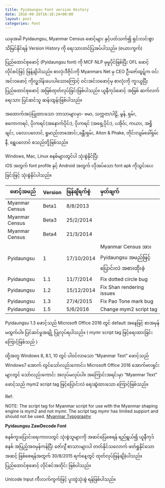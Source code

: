```yaml
---
title: Pyidaungsu Font version History
date: 2016-09-26T16:18:24+00:00
layout: post
categories: Font
---
```

ယခုအခါ Pyidaungsu, Myanmar Census ဖောင့်များ နှင့်ပတ်သက်၍ ရှင်းလင်းစွာ သိမြင်နိုင်ရန် Version History ကို ရေးသားတင်ပြအပ်ပါသည်။ (ဇယားကွက်)

ပြည်ထောင်စုဖောင့် (Pyidaungsu font) ကို MCF NLP မှမူပိုင်ဖြစ်ပြီး OFL ဖောင့်လိုင်စင်ဖြင့် ဖြန့်ချိပါသည်။ စာလုံးဒီဇိုင်းကို Myanmars Net မှ CEO ဦးဇော်ထွဋ်က ဝင်းအင်းဝဖောင့် ကိုလှူဒါန်းပေးပါသောကြောင့် ဝင်းအင်းဝဖောင့်မှ စာလုံးကို ကူးယူပြီး ပြည်ထောင်စုဖောင့် အဖြစ်ထုတ်လုပ်ခြင်းဖြစ်ပါသည်။ ယူနီကုဒ်ဖောင့် အဖြစ် ဆက်လက်ရေးသား ပြင်ဆင်သူ ဆန်းထွန်းဖြစ်ပါသည်။

အထောက်အပံ့ပြုထားသော ဘာသာများမှာ- ဗမာ, သက္ကတ/ပါဠိ, မွန်, ရှမ်း, စကောကရင်, ပိုးကရင်(အနောက်ပိုင်း), ပိုးကရင် (အရှေ့ပိုင်း), ပအိုဝ်း, ကယား, အရှိုချင်း, ပလေးပလောင်, ရူမာည်းတအောင်း,ခန္တီးရှမ်း, Aiton & Phake, တိုင်းလျမ်ခေါ်ရှမ်းနီ, ရွှေပလောင် စသည်တို့ဖြစ်သည်။

Windows, Mac, Linux စနစ်များတွင်ပါ သုံးစွဲနိုင်ပြီး  
iOS အတွက် font profile နှင့် Android အတွက် လိုအပ်သော font apk ကိုသွင်းပေးခြင်းဖြင့် သုံးစွဲနိုင်ပါသည်။

|  ဖောင့်အမည်  |  Version  |  ဖြန်ချိရက်စွဲ  |   မှတ်ချက်  |
|-------------|:----------|:-----------|:-----------|
|  Myanmar Census  |  Beta1  |  8/8/2013  |    |
|  Myanmar Census  |  Beta3  |  25/2/2014  |    |
|  Myanmar Census  |  Beta4  |  21/3/2014  |    |
|  Pyidaungsu  |  1  |  17/10/2014  |  Myanmar Census အား Pyidaungsu အမည်ဖြင့်ပြောင်းလဲ အစားထိုးခဲ့  |
|  Pyidaungsu  |  1.1  |  11/7/2014  |  Fix dotted circle bug  | 
|  Pyidaungsu  |  1.2  |  15/12/2014  |  Fix Shan rendering issues  |
|  Pyidaungsu  |  1.3  |  27/4/2015  |  Fix Pao Tone mark bug  |
|  Pyidaungsu  |  1.5  |  5/6/2016  |  Change mym2 script tag  |

Pyidaungsu 1.3 ဖောင့်သည် Microsoft Office 2016 တွင် default အနေဖြင့် စာအမှန် မထွက်ပါ။ ပြင်ဆင်မှုအချို့ ပြုလုပ်ရပါသည်။ ( mymr script tag ဖြင့်ရေးထားခြင်းကြောင့်ဖြစ်သည် )

ထို့အတူ Windows 8, 8.1, 10 တွင် ပါဝင်လာသော “Myanmar Text” ဖောင့်သည် Windows7 အောက် တွင်သော်လည်းကောင်း၊ Microsoft Office 2016 အောက်ဗားရှင်းများတွင် သော်လည်းကောင်း အလုပ်မလုပ်ပါ။ အကြောင်းအရင်းမှာ “Myanmar Text” ဖောင့်သည် mym2 script tag ဖြင့်ပြောင်းလဲ ရေးဆွဲထားသော ကြောင့်ဖြစ်သည်။

  Ref:

  NOTE: The script tag for Myanmar script for use with the Myanmar shaping engine is mym2 and not mymr. The script tag mymr has limited support and should not be used.
  [Myanmar Typography](https://www.microsoft.com/typography/OpenTypeDev/myanmar/intro.htm)

**Pyidaungsu ZawDecode Font**

စနစ်ကူးပြောင်းရေးကာလတွင် သုံးစွဲသူများကို အဆင်ပြေစေရန် ရည်ရွယ်၍ ယူနီကုဒ်စနစ် အပြည့်အဝမှန်ကန်ပြီး ဇော်ဂျီ စာသားများပါ တတ်နိုင်သလောက် ဖတ်ရှုနိုင်သော အဆင့် ဖြစ်စေရန်အတွက် 30/8/2015 ရက်နေ့တွင် ထုတ်လုပ်ဖြန်ချိခဲ့ပါသည်။ ပြည်ထောင်စုဖောင့် လိုင်စင်အတိုင်း ဖြစ်ပါသည်။

Unicode Input ကီးလက်ကွက်ဖြင့် ပူးတွဲသုံးစွဲ ရန်ဖြစ်ပါသည်။